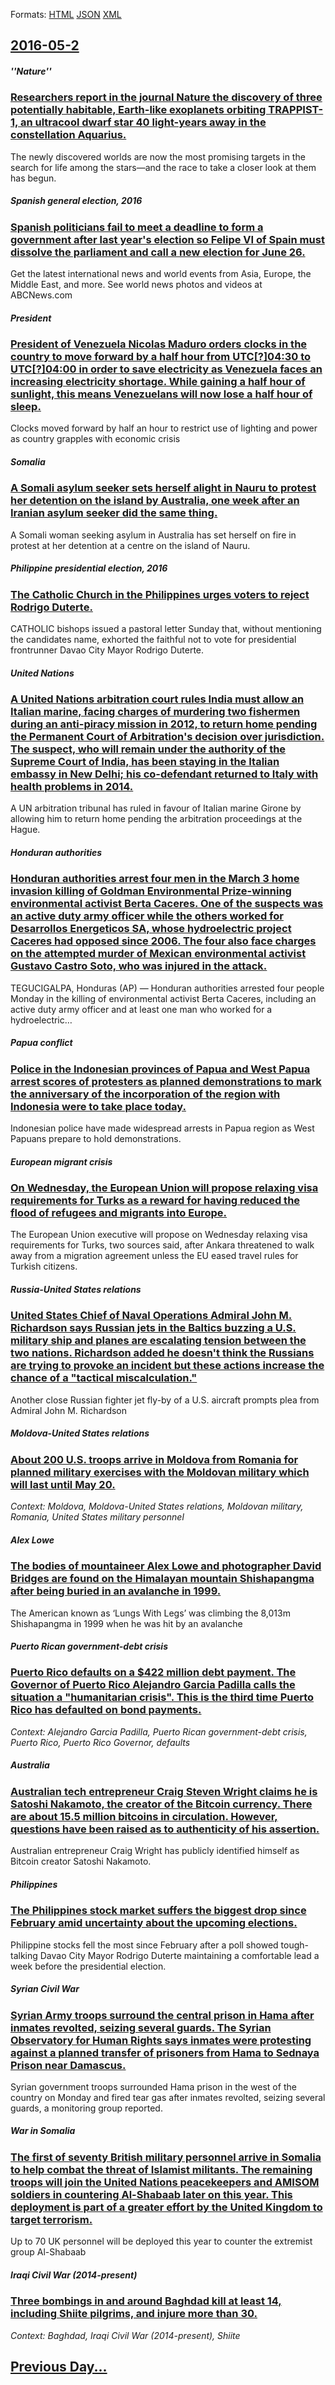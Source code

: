 
Formats: [HTML](2016/05/2/index.html)  [JSON](2016/05/2/index.json)  [XML](2016/05/2/index.xml)  

## [2016-05-2](/news/2016/05/2/index.md)

##### ''Nature''
### [Researchers report in the journal Nature the discovery of three potentially habitable, Earth-like exoplanets orbiting TRAPPIST-1, an ultracool dwarf star 40 light-years away in the constellation Aquarius. ](/news/2016/05/2/researchers-report-in-the-journal-nature-the-discovery-of-three-potentially-habitable-earth-like-exoplanets-orbiting-trappist-1-an-ultraco.md)
The newly discovered worlds are now the most promising targets in the search for life among the stars—and the race to take a closer look at them has begun.

##### Spanish general election, 2016
### [Spanish politicians fail to meet a deadline to form a government after last year's election so Felipe VI of Spain must dissolve the parliament and call a new election for June 26. ](/news/2016/05/2/spanish-politicians-fail-to-meet-a-deadline-to-form-a-government-after-last-year-s-election-so-felipe-vi-of-spain-must-dissolve-the-parliame.md)
Get the latest international news and world events from Asia, Europe, the Middle East, and more. See world news photos and videos at ABCNews.com

##### President
### [President of Venezuela Nicolas Maduro orders clocks in the country to move forward by a half hour from UTC[?]04:30 to UTC[?]04:00 in order to save electricity as Venezuela faces an increasing electricity shortage. While gaining a half hour of sunlight, this means Venezuelans will now lose a half hour of sleep. ](/news/2016/05/2/president-of-venezuela-nicola-s-maduro-orders-clocks-in-the-country-to-move-forward-by-a-half-hour-from-utca04-30-to-utca04-00-in-order.md)
Clocks moved forward by half an hour to restrict use of lighting and power as country grapples with economic crisis

##### Somalia
### [A Somali asylum seeker sets herself alight in Nauru to protest her detention on the island by Australia, one week after an Iranian asylum seeker did the same thing. ](/news/2016/05/2/a-somali-asylum-seeker-sets-herself-alight-in-nauru-to-protest-her-detention-on-the-island-by-australia-one-week-after-an-iranian-asylum-se.md)
A Somali woman seeking asylum in Australia has set herself on fire in protest at her detention at a centre on the island of Nauru.

##### Philippine presidential election, 2016
### [The Catholic Church in the Philippines urges voters to reject Rodrigo Duterte. ](/news/2016/05/2/the-catholic-church-in-the-philippines-urges-voters-to-reject-rodrigo-duterte.md)
CATHOLIC bishops issued a pastoral letter Sunday that, without mentioning the candidates name, exhorted the faithful not to vote for presidential frontrunner Davao City Mayor Rodrigo Duterte.

##### United Nations
### [A United Nations arbitration court rules India must allow an Italian marine, facing charges of murdering two fishermen during an anti-piracy mission in 2012, to return home pending the Permanent Court of Arbitration's decision over jurisdiction. The suspect, who will remain under the authority of the Supreme Court of India, has been staying in the Italian embassy in New Delhi; his co-defendant returned to Italy with health problems in 2014. ](/news/2016/05/2/a-united-nations-arbitration-court-rules-india-must-allow-an-italian-marine-facing-charges-of-murdering-two-fishermen-during-an-anti-piracy.md)
A UN arbitration tribunal has ruled in favour of Italian marine Girone by allowing him to return home pending the arbitration proceedings at the Hague.

##### Honduran authorities
### [Honduran authorities arrest four men in the March 3 home invasion killing of Goldman Environmental Prize-winning environmental activist Berta Caceres. One of the suspects was an active duty army officer while the others worked for Desarrollos Energeticos SA, whose hydroelectric project Caceres had opposed since 2006. The four also face charges on the attempted murder of Mexican environmental activist Gustavo Castro Soto, who was injured in the attack. ](/news/2016/05/2/honduran-authorities-arrest-four-men-in-the-march-3-home-invasion-killing-of-goldman-environmental-prize-winning-environmental-activist-bert.md)
TEGUCIGALPA, Honduras (AP) — Honduran authorities arrested four people Monday in the killing of environmental activist Berta Caceres, including an active duty army officer and at least one man who worked for a hydroelectric…

##### Papua conflict
### [Police in the Indonesian provinces of Papua and West Papua arrest scores of protesters as planned demonstrations to mark the anniversary of the incorporation of the region with Indonesia were to take place today. ](/news/2016/05/2/police-in-the-indonesian-provinces-of-papua-and-west-papua-arrest-scores-of-protesters-as-planned-demonstrations-to-mark-the-anniversary-of.md)
Indonesian police have made widespread arrests in Papua region as West Papuans prepare to hold demonstrations.

##### European migrant crisis
### [On Wednesday, the European Union will propose relaxing visa requirements for Turks as a reward for having reduced the flood of refugees and migrants into Europe. ](/news/2016/05/2/on-wednesday-the-european-union-will-propose-relaxing-visa-requirements-for-turks-as-a-reward-for-having-reduced-the-flood-of-refugees-and.md)
The European Union executive will propose on Wednesday relaxing visa requirements for Turks, two sources said, after Ankara threatened to walk away from a migration agreement unless the EU eased travel rules for Turkish citizens.

##### Russia-United States relations
### [United States Chief of Naval Operations Admiral John M. Richardson says Russian jets in the Baltics buzzing a U.S. military ship and planes are escalating tension between the two nations. Richardson added he doesn't think the Russians are trying to provoke an incident but these actions increase the chance of a "tactical miscalculation." ](/news/2016/05/2/united-states-chief-of-naval-operations-admiral-john-m-richardson-says-russian-jets-in-the-baltics-buzzing-a-u-s-military-ship-and-planes.md)
Another close Russian fighter jet fly-by of a U.S. aircraft prompts plea from Admiral John M. Richardson

##### Moldova-United States relations
### [About 200 U.S. troops arrive in Moldova from Romania for planned military exercises with the Moldovan military which will last until May 20. ](/news/2016/05/2/about-200-u-s-troops-arrive-in-moldova-from-romania-for-planned-military-exercises-with-the-moldovan-military-which-will-last-until-may-20.md)
_Context: Moldova, Moldova-United States relations, Moldovan military, Romania, United States military personnel_

##### Alex Lowe
### [The bodies of mountaineer Alex Lowe and photographer David Bridges are found on the Himalayan mountain Shishapangma after being buried in an avalanche in 1999. ](/news/2016/05/2/the-bodies-of-mountaineer-alex-lowe-and-photographer-david-bridges-are-found-on-the-himalayan-mountain-shishapangma-after-being-buried-in-an.md)
The American known as ‘Lungs With Legs’ was climbing the 8,013m Shishapangma in 1999 when he was hit by an avalanche

##### Puerto Rican government-debt crisis
### [Puerto Rico defaults on a $422 million debt payment. The Governor of Puerto Rico Alejandro Garcia Padilla calls the situation a "humanitarian crisis". This is the third time Puerto Rico has defaulted on bond payments. ](/news/2016/05/2/puerto-rico-defaults-on-a-422-million-debt-payment-the-governor-of-puerto-rico-alejandro-garcaa-padilla-calls-the-situation-a-humanitari.md)
_Context: Alejandro Garcia Padilla, Puerto Rican government-debt crisis, Puerto Rico, Puerto Rico Governor, defaults_

##### Australia
### [Australian tech entrepreneur Craig Steven Wright claims he is Satoshi Nakamoto, the creator of the Bitcoin currency. There are about 15.5 million bitcoins in circulation. However, questions have been raised as to authenticity of his assertion. ](/news/2016/05/2/australian-tech-entrepreneur-craig-steven-wright-claims-he-is-satoshi-nakamoto-the-creator-of-the-bitcoin-currency-there-are-about-15-5-mi.md)
Australian entrepreneur Craig Wright has publicly identified himself as Bitcoin creator Satoshi Nakamoto.

##### Philippines
### [The Philippines stock market suffers the biggest drop since February amid uncertainty about the upcoming elections. ](/news/2016/05/2/the-philippines-stock-market-suffers-the-biggest-drop-since-february-amid-uncertainty-about-the-upcoming-elections.md)
Philippine stocks fell the most since February after a poll showed tough-talking Davao City Mayor Rodrigo Duterte maintaining a comfortable lead a week before the presidential election.

##### Syrian Civil War
### [Syrian Army troops surround the central prison in Hama after inmates revolted, seizing several guards. The Syrian Observatory for Human Rights says inmates were protesting against a planned transfer of prisoners from Hama to Sednaya Prison near Damascus. ](/news/2016/05/2/syrian-army-troops-surround-the-central-prison-in-hama-after-inmates-revolted-seizing-several-guards-the-syrian-observatory-for-human-righ.md)
Syrian government troops surrounded Hama prison in the west of the country on Monday and fired tear gas after inmates revolted, seizing several guards, a monitoring group reported.

##### War in Somalia
### [The first of seventy British military personnel arrive in Somalia to help combat the threat of Islamist militants. The remaining troops will join the United Nations peacekeepers and AMISOM soldiers in countering Al-Shabaab later on this year. This deployment is part of a greater effort by the United Kingdom to target terrorism. ](/news/2016/05/2/the-first-of-seventy-british-military-personnel-arrive-in-somalia-to-help-combat-the-threat-of-islamist-militants-the-remaining-troops-will.md)
Up to 70 UK personnel will be deployed this year to counter the extremist group Al-Shabaab

##### Iraqi Civil War (2014-present)
### [Three bombings in and around Baghdad kill at least 14, including Shiite pilgrims, and injure more than 30. ](/news/2016/05/2/three-bombings-in-and-around-baghdad-kill-at-least-14-including-shiite-pilgrims-and-injure-more-than-30.md)
_Context: Baghdad, Iraqi Civil War (2014-present), Shiite_

## [Previous Day...](/news/2016/05/1/index.md)

